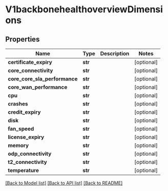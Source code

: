 # V1backbonehealthoverviewDimensions

## Properties
Name | Type | Description | Notes
------------ | ------------- | ------------- | -------------
**certificate_expiry** | **str** |  | [optional] 
**core_connectivity** | **str** |  | [optional] 
**core_core_sla_performance** | **str** |  | [optional] 
**core_wan_performance** | **str** |  | [optional] 
**cpu** | **str** |  | [optional] 
**crashes** | **str** |  | [optional] 
**credit_expiry** | **str** |  | [optional] 
**disk** | **str** |  | [optional] 
**fan_speed** | **str** |  | [optional] 
**license_expiry** | **str** |  | [optional] 
**memory** | **str** |  | [optional] 
**odp_connectivity** | **str** |  | [optional] 
**t2_connectivity** | **str** |  | [optional] 
**temperature** | **str** |  | [optional] 

[[Back to Model list]](../README.md#documentation-for-models) [[Back to API list]](../README.md#documentation-for-api-endpoints) [[Back to README]](../README.md)

